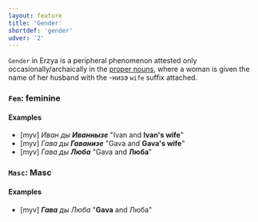 ```yaml
---
layout: feature
title: 'Gender'
shortdef: 'gender'
udver: '2'
---
```


`Gender` in Erzya is a peripheral phenomenon attested only occasionally/archaically in the [proper nouns](myv-pos/PROPN), where a woman is given the name of her husband with the -низэ `wife` suffix attached.

### <a name="Fem">`Fem`</a>: feminine

#### Examples

* [myv] _Иван ды <b>Иваннызе</b>_ "Ivan and <b>Ivan's wife</b>"
* [myv] _Гава ды <b>Гаванизе</b>_ "Gava and <b>Gava's wife</b>"
* [myv] _Гава ды <b>Люба</b>_ "Gava and <b>Люба</b>"

### <a name="Masc">`Masc`</a>: Masc

#### Examples

* [myv] _<b>Гава</b> ды Люба_ "<b>Gava</b> and Люба"


<!-- Interlanguage links updated Ne 5. května 2024, 18:19:58 CEST -->
